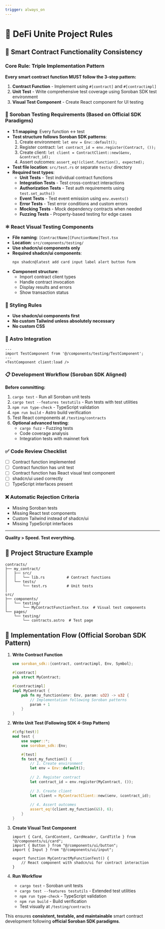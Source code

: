 ```yaml
---
trigger: always_on
---
```


# 🚀 DeFi Unite Project Rules

## 🦀 Smart Contract Functionality Consistency

### Core Rule: Triple Implementation Pattern
**Every smart contract function MUST follow the 3-step pattern:**

1. **Contract Function** - Implement using `#[contract]` and `#[contractimpl]`
2. **Unit Test** - Write comprehensive test coverage using Soroban SDK test environment
3. **Visual Test Component** - Create React component for UI testing

### 🧪 Soroban Testing Requirements (Based on Official SDK Paradigms)
- **1:1 mapping**: Every function ↔ test
- **Test structure follows Soroban SDK patterns**:
  1. Create environment: `let env = Env::default();`
  2. Register contract: `let contract_id = env.register(Contract, ());`
  3. Create client: `let client = ContractClient::new(&env, &contract_id);`
  4. Assert outcomes: `assert_eq!(client.function(), expected);`
- **Test file location**: `src/test.rs` or separate `tests/` directory
- **Required test types**:
  - **Unit Tests** - Test individual contract functions
  - **Integration Tests** - Test cross-contract interactions
  - **Authorization Tests** - Test auth requirements using `test.set_auths()`
  - **Event Tests** - Test event emission using `env.events()`
  - **Error Tests** - Test error conditions and custom errors
  - **Mocking Tests** - Mock dependency contracts when needed
  - **Fuzzing Tests** - Property-based testing for edge cases

### ⚛️ React Visual Testing Components
- **File naming**: `[ContractName][FunctionName]Test.tsx`
- **Location**: `src/components/testing/`
- **Use shadcn/ui components only**
- **Required shadcn/ui components**:
  ```bash
  npx shadcn@latest add card input label alert button form
  ```
- **Component structure**:
  - Import contract client types
  - Handle contract invocation
  - Display results and errors
  - Show transaction status

### 🎨 Styling Rules
- **Use shadcn/ui components first**
- **No custom Tailwind unless absolutely necessary**
- **No custom CSS**

### 🚀 Astro Integration
```astro
---
import TestComponent from '@/components/testing/TestComponent';
---
<TestComponent client:load />
```

### 📋 Development Workflow (Soroban SDK Aligned)
**Before committing:**
1. `cargo test` - Run all Soroban unit tests
2. `cargo test --features testutils` - Run tests with test utilities
3. `npm run type-check` - TypeScript validation
4. `npm run build` - Astro build verification
5. Test React components at `/testing/contracts`
6. **Optional advanced testing**:
   - `cargo fuzz` - Fuzzing tests
   - Code coverage analysis
   - Integration tests with mainnet fork

### ✅ Code Review Checklist
- [ ] Contract function implemented
- [ ] Contract function has unit test
- [ ] Contract function has React visual test component
- [ ] shadcn/ui used correctly
- [ ] TypeScript interfaces present

### ❌ Automatic Rejection Criteria
- Missing Soroban tests
- Missing React test components
- Custom Tailwind instead of shadcn/ui
- Missing TypeScript interfaces

---

**Quality > Speed. Test everything.**

## 📁 Project Structure Example

```
contracts/
├── my_contract/
│   ├── src/
│   │   └── lib.rs          # Contract functions
│   └── tests/
│       └── test.rs         # Unit tests
│
src/
├── components/
│   └── testing/
│       └── MyContractFunctionTest.tsx  # Visual test components
└── pages/
    └── testing/
        └── contracts.astro  # Test page
```

## 🔄 Implementation Flow (Official Soroban SDK Pattern)

1. **Write Contract Function**
   ```rust
   use soroban_sdk::{contract, contractimpl, Env, Symbol};
   
   #[contract]
   pub struct MyContract;
   
   #[contractimpl]
   impl MyContract {
       pub fn my_function(env: Env, param: u32) -> u32 {
           // Implementation following Soroban patterns
           param + 1
       }
   }
   ```

2. **Write Unit Test (Following SDK 4-Step Pattern)**
   ```rust
   #[cfg(test)]
   mod test {
       use super::*;
       use soroban_sdk::Env;
   
       #[test]
       fn test_my_function() {
           // 1. Create environment
           let env = Env::default();
           
           // 2. Register contract
           let contract_id = env.register(MyContract, ());
           
           // 3. Create client
           let client = MyContractClient::new(&env, &contract_id);
           
           // 4. Assert outcomes
           assert_eq!(client.my_function(&5), 6);
       }
   }
   ```

3. **Create Visual Test Component**
   ```tsx
   import { Card, CardContent, CardHeader, CardTitle } from "@/components/ui/card";
   import { Button } from "@/components/ui/button";
   import { Input } from "@/components/ui/input";
   
   export function MyContractMyFunctionTest() {
       // React component with shadcn/ui for contract interaction
   }
   ```

4. **Run Workflow**
   - `cargo test` - Soroban unit tests
   - `cargo test --features testutils` - Extended test utilities
   - `npm run type-check` - TypeScript validation
   - `npm run build` - Build verification
   - Test visually at `/testing/contracts`

This ensures **consistent, testable, and maintainable** smart contract development following **official Soroban SDK paradigms**.
